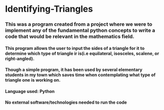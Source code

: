 # Identifying-Triangles
### This was a program created from a project where we were to implement any of the fundamental python concepts to write a code that would be relevant in the mathematics field.
#### This program allows the user to input the sides of a triangle for it to determine which type of triangle ir is(i.e equilateral, isosceles, scalene, or right-angled).
#### Though a simple program, it has been used by several elementary students in my town which saves time when contemplating what type of triangle one is working on.

#### Language used: Python
#### No external software/technologies needed to run the code
